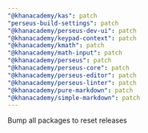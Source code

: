 ```yaml
---
"@khanacademy/kas": patch
"perseus-build-settings": patch
"@khanacademy/perseus-dev-ui": patch
"@khanacademy/keypad-context": patch
"@khanacademy/kmath": patch
"@khanacademy/math-input": patch
"@khanacademy/perseus": patch
"@khanacademy/perseus-core": patch
"@khanacademy/perseus-editor": patch
"@khanacademy/perseus-linter": patch
"@khanacademy/pure-markdown": patch
"@khanacademy/simple-markdown": patch
---
```


Bump all packages to reset releases
